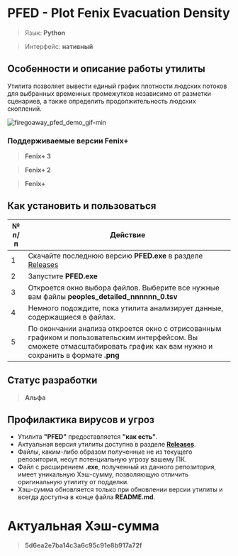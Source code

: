 # PFED - Plot Fenix Evacuation Density

> Язык: **Python**

> Интерфейс: **нативный**

## Особенности и описание работы утилиты
Утилита позволяет вывести единый график плотности людских потоков для выбранных временных промежутков независимо от разметки сценариев, а также определить продолжительность людских скоплений.

![firegoaway_pfed_demo_gif-min](https://raw.githubusercontent.com/firegoaway/Plot_Fenix_Evac_Density/main/.gitpics/pfed_demo_gif-min.gif)

### Поддерживаемые версии Fenix+
> **Fenix+ 3**

> **Fenix+ 2**

> **Fenix+**

## Как установить и пользоваться
|	№ п/п	|	Действие	|
|---------|---------|
|	1	|	Скачайте последнюю версию **PFED.exe** в разделе [Releases](https://github.com/firegoaway/Plot_Fenix_Evac_Density/releases)	|
|	2	|	Запустите **PFED.exe**	|
|	3	|	Откроется окно выбора файлов. Выберите все нужные вам файлы **peoples_detailed_nnnnnn_0.tsv**	|
|	4	|	Немного подождите, пока утилита анализирует данные, содержащиеся в файлах.	|
|	5	|	По окончании анализа откроется окно с отрисованным графиком и пользовательским интерфейсом. Вы сможете отмасштабировать график как вам нужно и сохранить в формате **.png**	|

## Статус разработки
> **Альфа**

## Профилактика вирусов и угроз
- Утилита **"PFED"** предоставляется **"как есть"**.
- Актуальная версия утилиты доступна в разделе [**Releases**](https://github.com/firegoaway/Plot_Fenix_Evac_Density/releases).
- Файлы, каким-либо образом полученные не из текущего репозитория, несут потенциальную угрозу вашему ПК.
- Файл с расширением **.exe**, полученный из данного репозитория, имеет уникальную Хэш-сумму, позволяющую отличить оригинальную утилиту от подделки.
- Хэш-сумма обновляется только при обновлении версии утилиты и всегда доступна в конце файла **README.md**.

# Актуальная Хэш-сумма
> **5d6ea2e7ba14c3a6c95c91e8b917a72f**